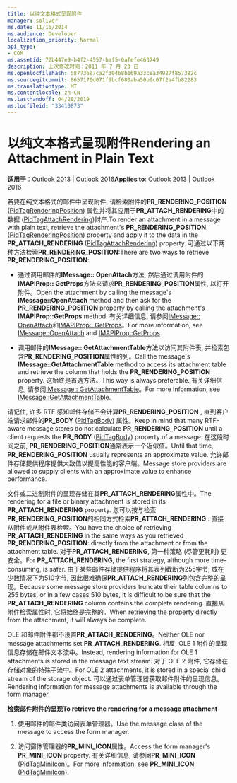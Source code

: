 ```yaml
---
title: 以纯文本格式呈现附件
manager: soliver
ms.date: 11/16/2014
ms.audience: Developer
localization_priority: Normal
api_type:
- COM
ms.assetid: 72b447e9-b4f2-4557-baf5-0afefe463749
description: 上次修改时间：2011 年 7 月 23 日
ms.openlocfilehash: 587736e7ca2f30468b169a33cea34927f857382c
ms.sourcegitcommit: 8657170d071f9bcf680aba50b9c07f2a4fb82283
ms.translationtype: MT
ms.contentlocale: zh-CN
ms.lasthandoff: 04/28/2019
ms.locfileid: "33410873"
---
```

# <a name="rendering-an-attachment-in-plain-text"></a><span data-ttu-id="a92e0-103">以纯文本格式呈现附件</span><span class="sxs-lookup"><span data-stu-id="a92e0-103">Rendering an Attachment in Plain Text</span></span>

  
  
<span data-ttu-id="a92e0-104">**适用于**：Outlook 2013 | Outlook 2016</span><span class="sxs-lookup"><span data-stu-id="a92e0-104">**Applies to**: Outlook 2013 | Outlook 2016</span></span> 
  
<span data-ttu-id="a92e0-105">若要在纯文本格式的邮件中呈现附件, 请检索附件的**PR_RENDERING_POSITION** ([PidTagRenderingPosition](pidtagrenderingposition-canonical-property.md)) 属性并将其应用于**PR_ATTACH_RENDERING**中的数据 ([PidTagAttachRendering](pidtagattachrendering-canonical-property.md))财产.</span><span class="sxs-lookup"><span data-stu-id="a92e0-105">To render an attachment in a message with plain text, retrieve the attachment's **PR_RENDERING_POSITION** ([PidTagRenderingPosition](pidtagrenderingposition-canonical-property.md)) property and apply it to the data in the **PR_ATTACH_RENDERING** ([PidTagAttachRendering](pidtagattachrendering-canonical-property.md)) property.</span></span> <span data-ttu-id="a92e0-106">可通过以下两种方法检索**PR_RENDERING_POSITION**:</span><span class="sxs-lookup"><span data-stu-id="a92e0-106">There are two ways to retrieve **PR_RENDERING_POSITION**:</span></span>
  
- <span data-ttu-id="a92e0-107">通过调用邮件的**IMessage:: OpenAttach**方法, 然后通过调用附件的**IMAPIProp:: GetProps**方法来请求**PR_RENDERING_POSITION**属性, 以打开附件。</span><span class="sxs-lookup"><span data-stu-id="a92e0-107">Open the attachment by calling the message's **IMessage::OpenAttach** method and then ask for the **PR_RENDERING_POSITION** property by calling the attachment's **IMAPIProp::GetProps** method.</span></span> <span data-ttu-id="a92e0-108">有关详细信息, 请参阅[IMessage:: OpenAttach](imessage-openattach.md)和[IMAPIProp:: GetProps](imapiprop-getprops.md)。</span><span class="sxs-lookup"><span data-stu-id="a92e0-108">For more information, see [IMessage::OpenAttach](imessage-openattach.md) and [IMAPIProp::GetProps](imapiprop-getprops.md).</span></span>
    
- <span data-ttu-id="a92e0-109">调用邮件的**IMessage:: GetAttachmentTable**方法以访问其附件表, 并检索包含**PR_RENDERING_POSITION**属性的列。</span><span class="sxs-lookup"><span data-stu-id="a92e0-109">Call the message's **IMessage::GetAttachmentTable** method to access its attachment table and retrieve the column that holds the **PR_RENDERING_POSITION** property.</span></span> <span data-ttu-id="a92e0-110">这始终是首选方法。</span><span class="sxs-lookup"><span data-stu-id="a92e0-110">This way is always preferable.</span></span> <span data-ttu-id="a92e0-111">有关详细信息, 请参阅[IMessage:: GetAttachmentTable](imessage-getattachmenttable.md)。</span><span class="sxs-lookup"><span data-stu-id="a92e0-111">For more information, see [IMessage::GetAttachmentTable](imessage-getattachmenttable.md).</span></span>
    
<span data-ttu-id="a92e0-112">请记住, 许多 RTF 感知邮件存储不会计算**PR_RENDERING_POSITION** , 直到客户端请求邮件的**PR_BODY** ([PidTagBody](pidtagbody-canonical-property.md)) 属性。</span><span class="sxs-lookup"><span data-stu-id="a92e0-112">Keep in mind that many RTF-aware message stores do not calculate **PR_RENDERING_POSITION** until a client requests the **PR_BODY** ([PidTagBody](pidtagbody-canonical-property.md)) property of a message.</span></span> <span data-ttu-id="a92e0-113">在这段时间之前, **PR_RENDERING_POSITION**通常表示一个近似值。</span><span class="sxs-lookup"><span data-stu-id="a92e0-113">Until that time, **PR_RENDERING_POSITION** usually represents an approximate value.</span></span> <span data-ttu-id="a92e0-114">允许邮件存储提供程序提供大致值以提高性能的客户端。</span><span class="sxs-lookup"><span data-stu-id="a92e0-114">Message store providers are allowed to supply clients with an approximate value to enhance performance.</span></span> 
  
<span data-ttu-id="a92e0-115">文件或二进制附件的呈现存储在其**PR_ATTACH_RENDERING**属性中。</span><span class="sxs-lookup"><span data-stu-id="a92e0-115">The rendering for a file or binary attachment is stored in its **PR_ATTACH_RENDERING** property.</span></span> <span data-ttu-id="a92e0-116">您可以按与检索**PR_RENDERING_POSITION**的相同方式检索**PR_ATTACH_RENDERING** : 直接从附件或从附件表检索。</span><span class="sxs-lookup"><span data-stu-id="a92e0-116">You have the choice of retrieving **PR_ATTACH_RENDERING** in the same ways as you retrieved **PR_RENDERING_POSITION**: directly from the attachment or from the attachment table.</span></span> <span data-ttu-id="a92e0-117">对于**PR_ATTACH_RENDERING**, 第一种策略 (尽管更耗时) 更安全。</span><span class="sxs-lookup"><span data-stu-id="a92e0-117">For **PR_ATTACH_RENDERING**, the first strategy, although more time-consuming, is safer.</span></span> <span data-ttu-id="a92e0-118">由于某些邮件存储提供程序将其表列截断为255字节, 或在少数情况下为510字节, 因此很难确保**PR_ATTACH_RENDERING**列包含完整的呈现。</span><span class="sxs-lookup"><span data-stu-id="a92e0-118">Because some message store providers truncate their table columns to 255 bytes, or in a few cases 510 bytes, it is difficult to be sure that the **PR_ATTACH_RENDERING** column contains the complete rendering.</span></span> <span data-ttu-id="a92e0-119">直接从附件检索属性时, 它将始终是完整的。</span><span class="sxs-lookup"><span data-stu-id="a92e0-119">When retrieving the property directly from the attachment, it will always be complete.</span></span> 
  
<span data-ttu-id="a92e0-120">OLE 和邮件附件都不设置**PR_ATTACH_RENDERING**。</span><span class="sxs-lookup"><span data-stu-id="a92e0-120">Neither OLE nor message attachments set **PR_ATTACH_RENDERING**.</span></span> <span data-ttu-id="a92e0-121">相反, OLE 1 附件的呈现信息存储在邮件文本流中。</span><span class="sxs-lookup"><span data-stu-id="a92e0-121">Instead, rendering information for OLE 1 attachments is stored in the message text stream.</span></span> <span data-ttu-id="a92e0-122">对于 OLE 2 附件, 它存储在存储对象的特殊子流中。</span><span class="sxs-lookup"><span data-stu-id="a92e0-122">For OLE 2 attachments, it is stored in a special child stream of the storage object.</span></span> <span data-ttu-id="a92e0-123">可以通过表单管理器获取邮件附件的呈现信息。</span><span class="sxs-lookup"><span data-stu-id="a92e0-123">Rendering information for message attachments is available through the form manager.</span></span> 
  
 <span data-ttu-id="a92e0-124">**检索邮件附件的呈现**</span><span class="sxs-lookup"><span data-stu-id="a92e0-124">**To retrieve the rendering for a message attachment**</span></span>
  
1. <span data-ttu-id="a92e0-125">使用邮件的邮件类访问表单管理器。</span><span class="sxs-lookup"><span data-stu-id="a92e0-125">Use the message class of the message to access the form manager.</span></span>
    
2. <span data-ttu-id="a92e0-126">访问窗体管理器的**PR_MINI_ICON**属性。</span><span class="sxs-lookup"><span data-stu-id="a92e0-126">Access the form manager's **PR_MINI_ICON** property.</span></span> <span data-ttu-id="a92e0-127">有关详细信息, 请参阅**PR_MINI_ICON** ([PidTagMiniIcon](pidtagminiicon-canonical-property.md))。</span><span class="sxs-lookup"><span data-stu-id="a92e0-127">For more information, see **PR_MINI_ICON** ([PidTagMiniIcon](pidtagminiicon-canonical-property.md)).</span></span>
    

